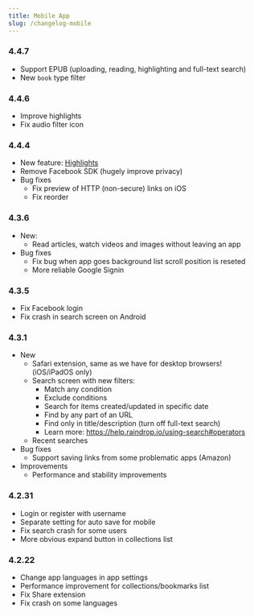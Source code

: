 ```yaml
---
title: Mobile App
slug: /changelog-mobile
---
```


### 4.4.7
- Support EPUB (uploading, reading, highlighting and full-text search)
- New `book` type filter

### 4.4.6
- Improve highlights
- Fix audio filter icon

### 4.4.4
- New feature: [Highlights](../using/highlights/index.md)
- Remove Facebook SDK (hugely improve privacy)
- Bug fixes
    - Fix preview of HTTP (non-secure) links on iOS
    - Fix reorder

### 4.3.6
- New: 
    - Read articles, watch videos and images without leaving an app
- Bug fixes
    - Fix bug when app goes background list scroll position is reseted
    - More reliable Google Signin

### 4.3.5
- Fix Facebook login
- Fix crash in search screen on Android

### 4.3.1
- New
    - Safari extension, same as we have for desktop browsers! (iOS/iPadOS only)
    - Search screen with new filters:
        - Match any condition
        - Exclude conditions
        - Search for items created/updated in specific date
        - Find by any part of an URL
        - Find only in title/description (turn off full-text search)
        - Learn more: https://help.raindrop.io/using-search#operators
    - Recent searches
- Bug fixes
    - Support saving links from some problematic apps (Amazon)
- Improvements
    - Performance and stability improvements

### 4.2.31
- Login or register with username
- Separate setting for auto save for mobile
- Fix search crash for some users
- More obvious expand button in collections list

### 4.2.22
- Change app languages in app settings
- Performance improvement for collections/bookmarks list
- Fix Share extension
- Fix crash on some languages